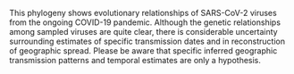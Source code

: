 This phylogeny shows evolutionary relationships of SARS-CoV-2 viruses from the ongoing COVID-19 pandemic. Although the genetic relationships among sampled viruses are quite clear, there is considerable uncertainty surrounding estimates of specific transmission dates and in reconstruction of geographic spread. Please be aware that specific inferred geographic transmission patterns and temporal estimates are only a hypothesis.
